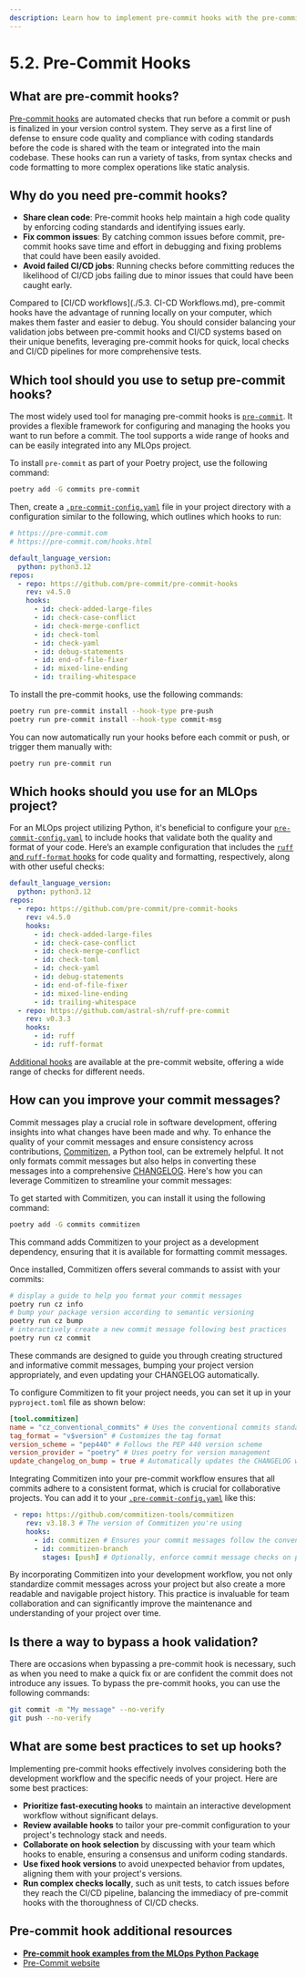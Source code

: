 ```yaml
---
description: Learn how to implement pre-commit hooks with the pre-commit framework. Discover how pre-commit hooks enforce coding standards, prevent regressions, and improve the overall quality of your code before it's committed.
---
```


# 5.2. Pre-Commit Hooks

## What are pre-commit hooks?

[Pre-commit hooks](https://pre-commit.com/) are automated checks that run before a commit or push is finalized in your version control system. They serve as a first line of defense to ensure code quality and compliance with coding standards before the code is shared with the team or integrated into the main codebase. These hooks can run a variety of tasks, from syntax checks and code formatting to more complex operations like static analysis.

## Why do you need pre-commit hooks?

- **Share clean code**: Pre-commit hooks help maintain a high code quality by enforcing coding standards and identifying issues early.
- **Fix common issues**: By catching common issues before commit, pre-commit hooks save time and effort in debugging and fixing problems that could have been easily avoided.
- **Avoid failed CI/CD jobs**: Running checks before committing reduces the likelihood of CI/CD jobs failing due to minor issues that could have been caught early.

Compared to [CI/CD workflows](./5.3. CI-CD Workflows.md), pre-commit hooks have the advantage of running locally on your computer, which makes them faster and easier to debug. You should consider balancing your validation jobs between pre-commit hooks and CI/CD systems based on their unique benefits, leveraging pre-commit hooks for quick, local checks and CI/CD pipelines for more comprehensive tests.

## Which tool should you use to setup pre-commit hooks?

The most widely used tool for managing pre-commit hooks is [`pre-commit`](https://pre-commit.com/). It provides a flexible framework for configuring and managing the hooks you want to run before a commit. The tool supports a wide range of hooks and can be easily integrated into any MLOps project.

To install `pre-commit` as part of your Poetry project, use the following command:

```bash
poetry add -G commits pre-commit
```

Then, create a [`.pre-commit-config.yaml`](https://github.com/fmind/mlops-python-package/blob/main/.pre-commit-config.yaml) file in your project directory with a configuration similar to the following, which outlines which hooks to run:

```yaml
# https://pre-commit.com
# https://pre-commit.com/hooks.html

default_language_version:
  python: python3.12
repos:
  - repo: https://github.com/pre-commit/pre-commit-hooks
    rev: v4.5.0
    hooks:
      - id: check-added-large-files
      - id: check-case-conflict
      - id: check-merge-conflict
      - id: check-toml
      - id: check-yaml
      - id: debug-statements
      - id: end-of-file-fixer
      - id: mixed-line-ending
      - id: trailing-whitespace
```

To install the pre-commit hooks, use the following commands:

```bash
poetry run pre-commit install --hook-type pre-push
poetry run pre-commit install --hook-type commit-msg
```

You can now automatically run your hooks before each commit or push, or trigger them manually with:

```bash
poetry run pre-commit run
```

## Which hooks should you use for an MLOps project?

For an MLOps project utilizing Python, it's beneficial to configure your [`pre-commit-config.yaml`](https://github.com/fmind/mlops-python-package/blob/main/.pre-commit-config.yaml) to include hooks that validate both the quality and format of your code. Here’s an example configuration that includes the [`ruff` and `ruff-format` hooks](https://docs.astral.sh/ruff/integrations/#pre-commit) for code quality and formatting, respectively, along with other useful checks:

```yaml
default_language_version:
  python: python3.12
repos:
  - repo: https://github.com/pre-commit/pre-commit-hooks
    rev: v4.5.0
    hooks:
      - id: check-added-large-files
      - id: check-case-conflict
      - id: check-merge-conflict
      - id: check-toml
      - id: check-yaml
      - id: debug-statements
      - id: end-of-file-fixer
      - id: mixed-line-ending
      - id: trailing-whitespace
  - repo: https://github.com/astral-sh/ruff-pre-commit
    rev: v0.3.3
    hooks:
      - id: ruff
      - id: ruff-format
```

[Additional hooks](https://pre-commit.com/hooks.html) are available at the pre-commit website, offering a wide range of checks for different needs.

## How can you improve your commit messages?

Commit messages play a crucial role in software development, offering insights into what changes have been made and why. To enhance the quality of your commit messages and ensure consistency across contributions, [Commitizen](https://commitizen-tools.github.io/commitizen/), a Python tool, can be extremely helpful. It not only formats commit messages but also helps in converting these messages into a comprehensive [CHANGELOG](https://en.wikipedia.org/wiki/Changelog). Here's how you can leverage Commitizen to streamline your commit messages:

To get started with Commitizen, you can install it using the following command:

```bash
poetry add -G commits commitizen
```

This command adds Commitizen to your project as a development dependency, ensuring that it is available for formatting commit messages.

Once installed, Commitizen offers several commands to assist with your commits:

```bash
# display a guide to help you format your commit messages
poetry run cz info
# bump your package version according to semantic versioning
poetry run cz bump
# interactively create a new commit message following best practices
poetry run cz commit
```

These commands are designed to guide you through creating structured and informative commit messages, bumping your project version appropriately, and even updating your CHANGELOG automatically.

To configure Commitizen to fit your project needs, you can set it up in your `pyproject.toml` file as shown below:

```toml
[tool.commitizen]
name = "cz_conventional_commits" # Uses the conventional commits standard
tag_format = "v$version" # Customizes the tag format
version_scheme = "pep440" # Follows the PEP 440 version scheme
version_provider = "poetry" # Uses poetry for version management
update_changelog_on_bump = true # Automatically updates the CHANGELOG when the version is bumped
```

Integrating Commitizen into your pre-commit workflow ensures that all commits adhere to a consistent format, which is crucial for collaborative projects. You can add it to your [`.pre-commit-config.yaml`](https://github.com/fmind/mlops-python-package/blob/main/.pre-commit-config.yaml) like this:

```yaml
 - repo: https://github.com/commitizen-tools/commitizen
    rev: v3.18.3 # The version of Commitizen you're using
    hooks:
      - id: commitizen # Ensures your commit messages follow the conventional format
      - id: commitizen-branch
        stages: [push] # Optionally, enforce commit message checks on push
```

By incorporating Commitizen into your development workflow, you not only standardize commit messages across your project but also create a more readable and navigable project history. This practice is invaluable for team collaboration and can significantly improve the maintenance and understanding of your project over time.

## Is there a way to bypass a hook validation?

There are occasions when bypassing a pre-commit hook is necessary, such as when you need to make a quick fix or are confident the commit does not introduce any issues. To bypass the pre-commit hooks, you can use the following commands:

```bash
git commit -m "My message" --no-verify
git push --no-verify
```

## What are some best practices to set up hooks?

Implementing pre-commit hooks effectively involves considering both the development workflow and the specific needs of your project. Here are some best practices:

- **Prioritize fast-executing hooks** to maintain an interactive development workflow without significant delays.
- **Review available hooks** to tailor your pre-commit configuration to your project's technology stack and needs.
- **Collaborate on hook selection** by discussing with your team which hooks to enable, ensuring a consensus and uniform coding standards.
- **Use fixed hook versions** to avoid unexpected behavior from updates, aligning them with your project's versions.
- **Run complex checks locally**, such as unit tests, to catch issues before they reach the CI/CD pipeline, balancing the immediacy of pre-commit hooks with the thoroughness of CI/CD checks.

## Pre-commit hook additional resources

- **[Pre-commit hook examples from the MLOps Python Package](https://github.com/fmind/mlops-python-package/blob/main/.pre-commit-config.yaml)**
- [Pre-Commit website](https://pre-commit.com/)
